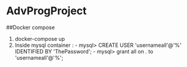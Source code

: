 # AdvProgProject

##Docker compose

1. docker-compose up
2. Inside mysql container :
          - mysql> CREATE USER 'usernameall'@'%' IDENTIFIED BY 'ThePassword';
          - mysql> grant all on *.* to 'usernameall'@'%';
